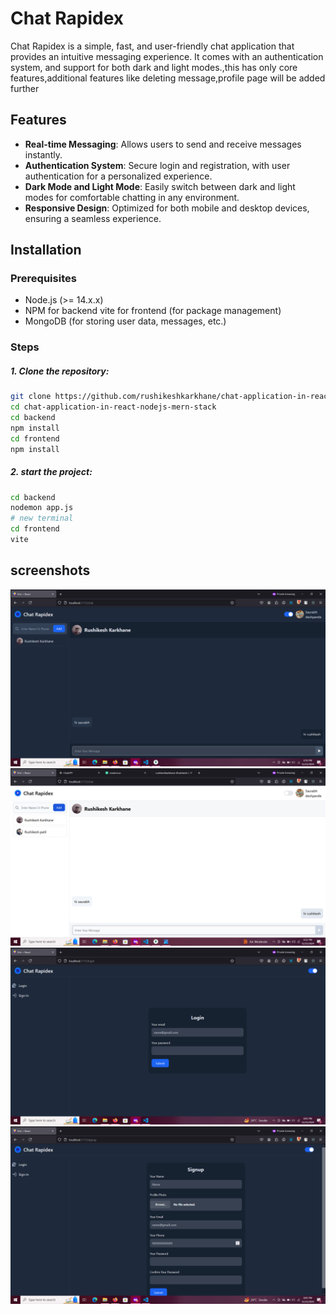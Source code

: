 # Chat Rapidex

Chat Rapidex is a simple, fast, and user-friendly chat application that provides an intuitive messaging experience. It comes with an authentication system, and support for both dark and light modes.,this has only core features,additional features like deleting message,profile page will be added further

## Features

- **Real-time Messaging**: Allows users to send and receive messages instantly.
- **Authentication System**: Secure login and registration, with user authentication for a personalized experience.
- **Dark Mode and Light Mode**: Easily switch between dark and light modes for comfortable chatting in any environment.
- **Responsive Design**: Optimized for both mobile and desktop devices, ensuring a seamless experience.


## Installation

### Prerequisites

- Node.js (>= 14.x.x)
- NPM for backend vite for frontend (for package management)
- MongoDB (for storing user data, messages, etc.)

### Steps

  ##### 1. Clone the repository:

   ```bash
   git clone https://github.com/rushikeshkarkhane/chat-application-in-react-nodejs-mern-stack.git
   cd chat-application-in-react-nodejs-mern-stack
   cd backend
   npm install
   cd frontend 
   npm install 
   ```
   ##### 2. start the project:
   ```bash
   cd backend
   nodemon app.js
   # new terminal
   cd frontend
   vite
   ```

## screenshots
![chatpage](./screenshots/chats.png)
![chatpage light mode](./screenshots/lightmode.png)
![login](./screenshots/login.png)
![signup](./screenshots/signup.png)



